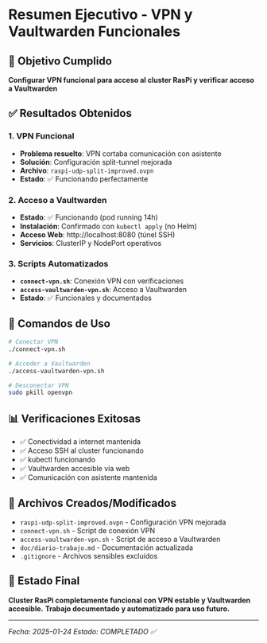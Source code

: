 # Resumen Ejecutivo - VPN y Vaultwarden Funcionales

## 🎯 Objetivo Cumplido
**Configurar VPN funcional para acceso al cluster RasPi y verificar acceso a Vaultwarden**

## ✅ Resultados Obtenidos

### 1. VPN Funcional
- **Problema resuelto**: VPN cortaba comunicación con asistente
- **Solución**: Configuración split-tunnel mejorada
- **Archivo**: `raspi-udp-split-improved.ovpn`
- **Estado**: ✅ Funcionando perfectamente

### 2. Acceso a Vaultwarden
- **Estado**: ✅ Funcionando (pod running 14h)
- **Instalación**: Confirmado con `kubectl apply` (no Helm)
- **Acceso Web**: http://localhost:8080 (túnel SSH)
- **Servicios**: ClusterIP y NodePort operativos

### 3. Scripts Automatizados
- **`connect-vpn.sh`**: Conexión VPN con verificaciones
- **`access-vaultwarden-vpn.sh`**: Acceso a Vaultwarden
- **Estado**: ✅ Funcionales y documentados

## 🔧 Comandos de Uso

```bash
# Conectar VPN
./connect-vpn.sh

# Acceder a Vaultwarden
./access-vaultwarden-vpn.sh

# Desconectar VPN
sudo pkill openvpn
```

## 📊 Verificaciones Exitosas
- ✅ Conectividad a internet mantenida
- ✅ Acceso SSH al cluster funcionando
- ✅ kubectl funcionando
- ✅ Vaultwarden accesible vía web
- ✅ Comunicación con asistente mantenida

## 📁 Archivos Creados/Modificados
- `raspi-udp-split-improved.ovpn` - Configuración VPN mejorada
- `connect-vpn.sh` - Script de conexión VPN
- `access-vaultwarden-vpn.sh` - Script de acceso a Vaultwarden
- `doc/diario-trabajo.md` - Documentación actualizada
- `.gitignore` - Archivos sensibles excluidos

## 🎉 Estado Final
**Cluster RasPi completamente funcional con VPN estable y Vaultwarden accesible.**
**Trabajo documentado y automatizado para uso futuro.**

---
*Fecha: 2025-01-24*
*Estado: COMPLETADO ✅*
